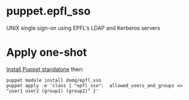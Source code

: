 # puppet.epfl_sso
UNIX single sign-on using EPFL's LDAP and Kerberos servers

# Apply one-shot

[Install Puppet standalone](https://docs.puppetlabs.com/puppet/3.8/reference/pre_install.html#standalone-puppet) then:

```
puppet module install domq/epfl_sso
puppet apply -e 'class { "epfl_sso":  allowed_users_and_groups => "user1 user2 (group1) (group2)" }'
```

